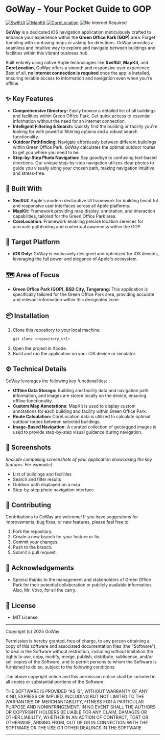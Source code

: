 # GoWay - Your Pocket Guide to GOP

[![SwiftUI](https://img.shields.io/badge/SwiftUI-Native%20iOS%20Framework-orange.svg?style=flat-square)](https://developer.apple.com/xcode/swiftui/)
[![MapKit](https://img.shields.io/badge/MapKit-Apple%20Maps%20Integration-blue.svg?style=flat-square)](https://developer.apple.com/documentation/mapkit)
[![CoreLocation](https://img.shields.io/badge/CoreLocation-Precise%20Location%20Services-brightgreen.svg?style=flat-square)](https://developer.apple.com/documentation/corelocation)
![No Internet Required](https://img.shields.io/badge/Offline-Functionality-lightgrey.svg?style=flat-square)

**GoWay** is a dedicated iOS navigation application meticulously crafted to enhance your experience within the **Green Office Park (GOP)** area. Forget fumbling with confusing maps or asking for directions. GoWay provides a seamless and intuitive way to explore and navigate between buildings and facilities within this vibrant business hub.

Built entirely using native Apple technologies like **SwiftUI**, **MapKit**, and **CoreLocation**, GoWay offers a smooth and responsive user experience. Best of all, **no internet connection is required** once the app is installed, ensuring reliable access to information and navigation even when you're offline.

## ✨ Key Features

* **Comprehensive Directory:** Easily browse a detailed list of all buildings and facilities within Green Office Park. Get quick access to essential information without the need for an internet connection.
* **Intelligent Filtering & Search:** Quickly find the building or facility you're looking for with powerful filtering options and a robust search functionality.
* **Outdoor Pathfinding:** Navigate effortlessly between different buildings within Green Office Park. GoWay calculates the optimal outdoor routes to get you where you need to be.
* **Step-by-Step Photo Navigation:** Say goodbye to confusing text-based directions. Our unique step-by-step navigation utilizes clear photos to guide you visually along your chosen path, making navigation intuitive and stress-free.

## 🚀 Built With

* **SwiftUI:** Apple's modern declarative UI framework for building beautiful and responsive user interfaces across all Apple platforms.
* **MapKit:** Framework providing map display, annotation, and interaction capabilities, tailored for the Green Office Park area.
* **CoreLocation:** Framework enabling precise location services for accurate pathfinding and contextual awareness within the GOP.

## 📱 Target Platform

* **iOS Only:** GoWay is exclusively designed and optimized for iOS devices, leveraging the full power and elegance of Apple's ecosystem.

## 🗺️ Area of Focus

* **Green Office Park (GOP), BSD City, Tangerang:** This application is specifically tailored for the Green Office Park area, providing accurate and relevant information within this designated zone.

## 📦 Installation

1.  Clone this repository to your local machine:
    ```bash
    git clone <repository_url>
    ```
2.  Open the project in Xcode.
3.  Build and run the application on your iOS device or simulator.

## ⚙️ Technical Details

GoWay leverages the following key functionalities:

* **Offline Data Storage:** Building and facility data and navigation path information, and images are stored locally on the device, ensuring offline functionality.
* **Custom Map Annotations:** MapKit is used to display custom annotations for each building and facility within Green Office Park.
* **Route Calculation:** CoreLocation data is utilized to calculate optimal outdoor routes between selected buildings.
* **Image-Based Navigation:** A curated collection of geotagged images is used to provide step-by-step visual guidance during navigation.

## 📸 Screenshots

*(Include compelling screenshots of your application showcasing the key features. For example:)*

* List of buildings and facilities
* Search and filter results
* Outdoor path displayed on a map
* Step-by-step photo navigation interface

## 🤝 Contributing

Contributions to GoWay are welcome! If you have suggestions for improvements, bug fixes, or new features, please feel free to:

1.  Fork the repository.
2.  Create a new branch for your feature or fix.
3.  Commit your changes.
4.  Push to the branch.
5.  Submit a pull request.

## 🙏 Acknowledgements

* Special thanks to the management and stakeholders of Green Office Park for their potential collaboration or publicly available information. Also, Mr. Vovo, for all the carry.

## 📜 License

* MIT License

------------------------------------------------------------------------------------

Copyright (c) 2025 GoWay

Permission is hereby granted, free of charge, to any person obtaining a copy
of this software and associated documentation files (the "Software"), to deal
in the Software without restriction, including without limitation the rights
to use, copy, modify, merge, publish, distribute, sublicense, and/or sell
copies of the Software, and to permit persons to whom the Software is
furnished to do so, subject to the following conditions:

 The above copyright notice and this permission notice shall be included in all
copies or substantial portions of the Software.

 THE SOFTWARE IS PROVIDED "AS IS", WITHOUT WARRANTY OF ANY KIND, EXPRESS OR
IMPLIED, INCLUDING BUT NOT LIMITED TO THE WARRANTIES OF MERCHANTABILITY,
FITNESS FOR A PARTICULAR PURPOSE AND NONINFRINGEMENT. IN NO EVENT SHALL THE
AUTHORS OR COPYRIGHT HOLDERS BE LIABLE FOR ANY CLAIM, DAMAGES OR OTHER
LIABILITY, WHETHER IN AN ACTION OF CONTRACT, TORT OR OTHERWISE, ARISING FROM,
OUT OF OR IN CONNECTION WITH THE SOFTWARE OR THE USE OR OTHER DEALINGS IN THE
SOFTWARE

------------------------------------------------------------------------------------
